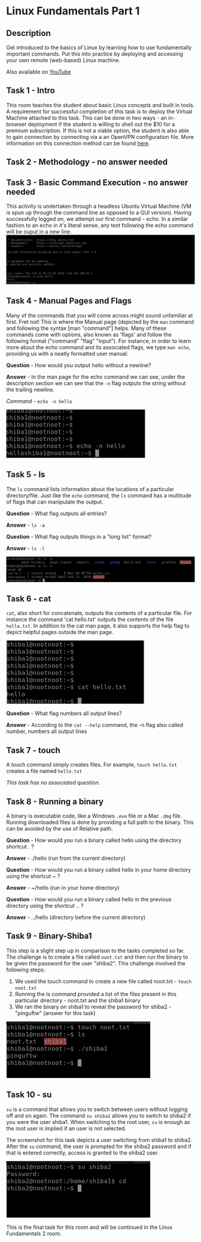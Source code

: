 # Linux Fundamentals Part 1 

## Description 
Get introduced to the basics of Linux by learning how to use fundamentally important commands. Put this into practice by deploying and accessing your own remote (web-based) Linux machine.

Also available on [YouTube](https://youtu.be/fz-ybaXdlGU) 

## Task 1 - Intro
This room teaches the student about basic Linux concepts and built in tools.
A requirement for successful completion of this task is to deploy the Virtual Machine attached to this task. This can be done in two ways - an in-browser deployment if the student is willing to shell out the $10 for a premium subscription. If this is not a viable option, the student is also able to gain connection by connecting via a an OpenVPN configuration file. More information on this connection method can be found [here](https://tryhackme.com/room/openvpn).

## Task 2 - Methodology - no answer needed

## Task 3 - Basic Command Execution - no answer needed
This activity is undertaken through a headless Ubuntu Virtual Machine (VM is spun up through the command line as opposed to a GUI version). Having successfully logged on, we attempt our first command - echo. In a similar fashion to an echo in it's literal sense, any text following the echo command will be ouput in a new line.
![Task3](Images/Task3.png)

## Task 4 - Manual Pages and Flags
Many of the commands that you will come across might sound unfamiliar at first. Fret not! This is where the Manual page (depicted by the `man` command and following the syntax [man "command"] helps. Many of these commands come with options, also known as 'flags' and follow the following format ("command" "flag" "input"). For instance, in order to learn more about the echo command and its associated flags, we type  `man echo`, providing us with a neatly formatted user manual. 

**Question** - How would you output hello without a newline?

**Answer** - In the man page for the echo command we can see, under the description section we can see that the `-n` flag outputs the string without the trailing newline.

*Command* - `echo -n hello`

![Task4](Images/Task4.png)

## Task 5 - ls
The `ls` command lists information about the locations of a particular directory/file. Just like the `echo` command, the `ls` command has a multitude of flags that can manipulate the output. 

**Question** - What flag outputs all entries?

**Answer** - `ls -a`

**Question** - What flag outputs things in a "long list" format?

**Answer** - `ls -l` 

![Task5](Images/Task5.png)

## Task 6 - cat
`cat`, also short for concatenate, outputs the contents of a particular file. For instance the command 'cat hello.txt' outputs the contents of the file `hello.txt`. In addition to the cat man page, it also supports the help flag to depict helpful pages outside the man page.

![Task6](Images/Task6.png)

**Question** - What flag numbers all output lines?

**Answer** - According to the `cat --help` command, the -n flag also called number, numbers all output lines

## Task 7 - touch
A touch command simply creates files. For example, `touch hello.txt` creates a file named `hello.txt`

*This task has no associated question.*

## Task 8 - Running a binary
A binary is executable code, like a Windows `.exe` file or a Mac `.dmg` file. Running downloaded files is done by providing a full path to the binary. This can be avoided by the use of Relative path. 

**Question** - How would you run a binary called hello using the directory shortcut . ?

**Answer** - ./hello (run from the current directory)

**Question** - How would you run a binary called hello in your home directory using the shortcut ~ ?

**Answer** - ~/hello (run in your home directory)

**Question** - How would you run a binary called hello in the previous directory using the shortcut .. ?

**Answer** - ../hello (directory before the current directory)

## Task 9 - Binary-Shiba1
This step is a slight step up in comparison to the tasks completed so far. The challenge is to create a file called `noot.txt` and then run the binary to be given the password for the user "shiba2".
This challenge involved the following steps:
1) We used the touch command to create a new file called noot.txt - `touch noot.txt`
2) Running the ls command provided a list of the files present in this particular directory - noot.txt and the shiba1 binary
3) We ran the binary on shiba1 to reveal the password for shiba2 - "pinguftw" (answer for this task)

![Task9](Images/Task9.png)

## Task 10 - su
`su` is a command that allows you to switch between users without logging off and on again. The command `su shiba2` allows you to switch to shiba2 if you were the user shiba1. When switching to the root user, `su` is enough as the root user is implied if an user is not selected. 

The screenshot for this task depicts a user switching from shiba1 to shiba2. After the `su` command, the user is prompted for the shiba2 password and if that is entered correctly, access is granted to the shiba2 user.

![Task10](Images/Task10.png)

This is the final task for this room and will be continued in the Linux Fundamentals 2 room.